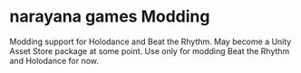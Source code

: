 # narayana games Modding
Modding support for Holodance and Beat the Rhythm. May become a Unity Asset Store package at some point. Use only for modding Beat the Rhythm and Holodance for now.
